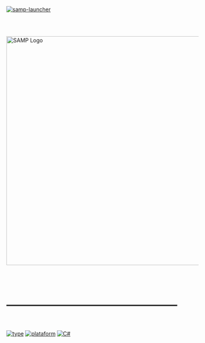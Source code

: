 [![samp-launcher](https://img.shields.io/badge/SAMP_|-LAUNCHER-5C2D91.svg?style=for-the-badge)](https://github.com/Ramon-Sd/samp-launcher-base)

<br><br>
<p align="left">
  <a href="https://www.sa-mp.com/">
    <img src="https://www.sa-mp.com/images/logo.gif" width="600" alt="SAMP Logo">
  </a>
</p>

<br><br>
# ――――――――――――――――

<br>

[![type](https://img.shields.io/badge/Type_:_Base/Template-ffe600?style=for-the-badge&logo=none&logoColor=white)](https://github.com/Ramon-Sd/samp-launcher-base)
[![plataform](https://img.shields.io/badge/Plataform_:_Windows-0000FF?style=for-the-badge&logo=none&logoColor=white)](https://github.com/Ramon-Sd/samp-launcher-base)
[![C#](https://img.shields.io/badge/Language_:_C%23-06d14d?style=for-the-badge&logo=c-sharp&logoColor=white)](https://learn.microsoft.com/pt-br/dotnet/csharp/)
